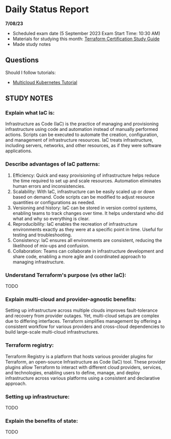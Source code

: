 # Daily Status Report

**7/08/23**

- Scheduled exam date (5 September 2023 Exam Start Time: 10:30 AM)
- Materials for studying this month: [Terraform Certification Study Guide](https://developer.hashicorp.com/terraform/tutorials/certification-003/associate-study-003)
- Made study notes

## Questions

Should I follow tutorials:
- [Multicloud Kubernetes Tutorial](https://developer.hashicorp.com/terraform/tutorials/networking/multicloud-kubernetes)

## STUDY NOTES

### Explain what IaC is:

Infrastructure as Code (IaC) is the practice of managing and provisioning infrastructure using code and automation instead of manually performed actions. Scripts can be executed to automate the creation, configuration, and management of infrastructure resources. IaC treats infrastructure, including servers, networks, and other resources, as if they were software applications.

### Describe advantages of IaC patterns:

1. Efficiency: Quick and easy provisioning of infrastructure helps reduce the time required to set up and scale resources. Automation eliminates human errors and inconsistencies.
2. Scalability: With IaC, infrastructure can be easily scaled up or down based on demand. Code scripts can be modified to adjust resource quantities or configurations as needed.
3. Versioning and history: IaC can be stored in version control systems, enabling teams to track changes over time. It helps understand who did what and why so everything is clear.
4. Reproducibility: IaC enables the recreation of infrastructure environments exactly as they were at a specific point in time. Useful for testing and troubleshooting.
5. Consistency: IaC ensures all environments are consistent, reducing the likelihood of mix-ups and confusion.
6. Collaboration: Teams can collaborate in infrastructure development and share code, enabling a more agile and coordinated approach to managing infrastructure.

### Understand Terraform's purpose (vs other IaC):

TODO

### Explain multi-cloud and provider-agnostic benefits:

Setting up infrastructure across multiple clouds improves fault-tolerance and recovery from provider outages. Yet, multi-cloud setups are complex due to differing interfaces. Terraform simplifies management by offering a consistent workflow for various providers and cross-cloud dependencies to build large-scale multi-cloud infrastructures.

### Terraform registry:

Terraform Registry is a platform that hosts various provider plugins for Terraform, an open-source Infrastructure as Code (IaC) tool. These provider plugins allow Terraform to interact with different cloud providers, services, and technologies, enabling users to define, manage, and deploy infrastructure across various platforms using a consistent and declarative approach.

### Setting up infrastructure:

TODO

### Explain the benefits of state:

TODO
